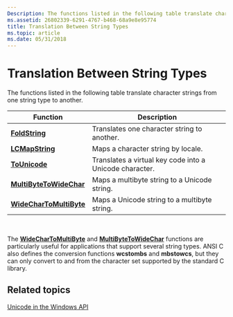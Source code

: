 ```yaml
---
Description: The functions listed in the following table translate character strings from one string type to another.
ms.assetid: 26802339-6291-4767-b468-68a9e8e95774
title: Translation Between String Types
ms.topic: article
ms.date: 05/31/2018
---
```


# Translation Between String Types

The functions listed in the following table translate character strings from one string type to another.



| Function                                           | Description                                             |
|----------------------------------------------------|---------------------------------------------------------|
| [**FoldString**](https://msdn.microsoft.com/en-us/library/Dd318063(v=VS.85).aspx)                   | Translates one character string to another.             |
| [**LCMapString**](/windows/desktop/api/Winnls/nf-winnls-lcmapstringa)                 | Maps a character string by locale.                      |
| [**ToUnicode**](https://msdn.microsoft.com/library/ms646320(v=VS.85).aspx)              | Translates a virtual key code into a Unicode character. |
| [**MultiByteToWideChar**](/windows/desktop/api/Stringapiset/nf-stringapiset-multibytetowidechar) | Maps a multibyte string to a Unicode string.            |
| [**WideCharToMultiByte**](/windows/desktop/api/Stringapiset/nf-stringapiset-widechartomultibyte) | Maps a Unicode string to a multibyte string.            |



 

The [**WideCharToMultiByte**](/windows/desktop/api/Stringapiset/nf-stringapiset-widechartomultibyte) and [**MultiByteToWideChar**](/windows/desktop/api/Stringapiset/nf-stringapiset-multibytetowidechar) functions are particularly useful for applications that support several string types. ANSI C also defines the conversion functions **wcstombs** and **mbstowcs**, but they can only convert to and from the character set supported by the standard C library.

## Related topics

<dl> <dt>

[Unicode in the Windows API](unicode-in-the-windows-api.md)
</dt> </dl>

 

 



